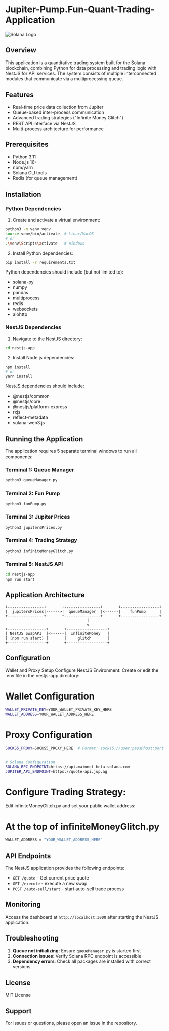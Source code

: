 # Jupiter-Pump.Fun-Quant-Trading-Application

![Solana Logo](https://solana.com/src/img/branding/solanaLogoMark.svg)

## Overview

This application is a quantitative trading system built for the Solana blockchain, combining Python for data processing and trading logic with NestJS for API services. The system consists of multiple interconnected modules that communicate via a multiprocessing queue.

## Features

- Real-time price data collection from Jupiter
- Queue-based inter-process communication
- Advanced trading strategies ("Infinite Money Glitch")
- REST API interface via NestJS
- Multi-process architecture for performance

## Prerequisites

- Python 3.11
- Node.js 16+
- npm/yarn
- Solana CLI tools
- Redis (for queue management)

## Installation

### Python Dependencies

1. Create and activate a virtual environment:

```bash
python3 -m venv venv
source venv/bin/activate  # Linux/MacOS
# or
.\venv\Scripts\activate   # Windows
```

2. Install Python dependencies:

```bash
pip install -r requirements.txt
```

Python dependencies should include (but not limited to):
- solana-py
- numpy
- pandas
- multiprocess
- redis
- websockets
- aiohttp

### NestJS Dependencies

1. Navigate to the NestJS directory:

```bash
cd nestjs-app
```

2. Install Node.js dependencies:

```bash
npm install
# or
yarn install
```

NestJS dependencies should include:
- @nestjs/common
- @nestjs/core
- @nestjs/platform-express
- rxjs
- reflect-metadata
- solana-web3.js

## Running the Application

The application requires 5 separate terminal windows to run all components:

### Terminal 1: Queue Manager
```bash
python3 queueManager.py
```

### Terminal 2: Fun Pump
```bash
python3 funPump.py
```

### Terminal 3: Jupiter Prices
```bash
python3 jupitersPrices.py
```

### Terminal 4: Trading Strategy
```bash
python3 infiniteMoneyGlitch.py
```

### Terminal 5: NestJS API
```bash
cd nestjs-app
npm run start
```

## Application Architecture

```
+----------------+       +----------------+       +-----------------+
|  jupitersPrices|------>|  queueManager  |<------|    funPump      |
+----------------+       +----------------+       +-----------------+
                                    |
                                    v
+-----------------+       +------------------+
| NestJS SwapAPI  |<------|  InfiniteMoney   |
| (npm run start) |       |     glitch       |
+-----------------+       +------------------+
```

## Configuration
Wallet and Proxy Setup
Configure NestJS Environment:
Create or edit the .env file in the nestjs-app directory:


# Wallet Configuration
```bash
WALLET_PRIVATE_KEY=YOUR_WALLET_PRIVATE_KEY_HERE
WALLET_ADDRESS=YOUR_WALLET_ADDRESS_HERE
```

# Proxy Configuration
```bash
SOCKS5_PROXY=SOCKS5_PROXY_HERE  # Format: socks5://user:pass@host:port


# Solana Configuration
SOLANA_RPC_ENDPOINT=https://api.mainnet-beta.solana.com
JUPITER_API_ENDPOINT=https://quote-api.jup.ag
```
# Configure Trading Strategy:
Edit infiniteMoneyGlitch.py and set your public wallet address:

# At the top of infiniteMoneyGlitch.py
```bash
WALLET_ADDRESS = "YOUR_WALLET_ADDRESS_HERE"
```

## API Endpoints

The NestJS application provides the following endpoints:

- `GET /quote` - Get current price quote
- `GET /execute` - execute a new swap
- `POST /auto-sell/start` - start auto-sell trade process


## Monitoring

Access the dashboard at `http://localhost:3000` after starting the NestJS application.

## Troubleshooting

1. **Queue not initializing**: Ensure `queueManager.py` is started first
2. **Connection issues**: Verify Solana RPC endpoint is accessible
3. **Dependency errors**: Check all packages are installed with correct versions

## License

MIT License

## Support

For issues or questions, please open an issue in the repository.
